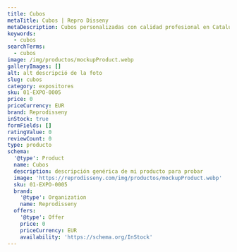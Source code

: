 ```yaml
---
title: Cubos
metaTitle: Cubos | Repro Disseny
metaDescription: Cubos personalizadas con calidad profesional en Cataluña.
keywords:
  - cubos
searchTerms:
  - cubos
image: /img/productos/mockupProduct.webp
galleryImages: []
alt: alt descripció de la foto
slug: cubos
category: expositores
sku: 01-EXPO-0005
price: 0
priceCurrency: EUR
brand: Reprodisseny
inStock: true
formFields: []
ratingValue: 0
reviewCount: 0
type: producto
schema:
  '@type': Product
  name: Cubos
  description: descripción genérica de mi producto para probar
  image: 'https://reprodisseny.com/img/productos/mockupProduct.webp'
  sku: 01-EXPO-0005
  brand:
    '@type': Organization
    name: Reprodisseny
  offers:
    '@type': Offer
    price: 0
    priceCurrency: EUR
    availability: 'https://schema.org/InStock'
---
```


